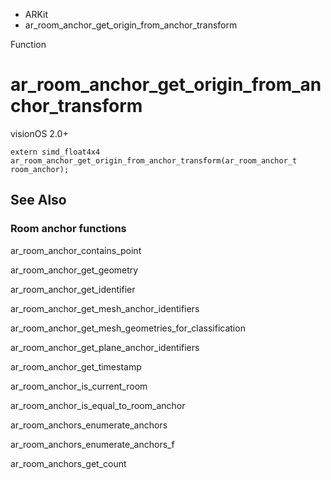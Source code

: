 

- ARKit
-  ar_room_anchor_get_origin_from_anchor_transform 

Function

# ar_room_anchor_get_origin_from_anchor_transform

visionOS 2.0+

``` source
extern simd_float4x4 ar_room_anchor_get_origin_from_anchor_transform(ar_room_anchor_t room_anchor);
```

## See Also

### Room anchor functions

ar_room_anchor_contains_point

ar_room_anchor_get_geometry

ar_room_anchor_get_identifier

ar_room_anchor_get_mesh_anchor_identifiers

ar_room_anchor_get_mesh_geometries_for_classification

ar_room_anchor_get_plane_anchor_identifiers

ar_room_anchor_get_timestamp

ar_room_anchor_is_current_room

ar_room_anchor_is_equal_to_room_anchor

ar_room_anchors_enumerate_anchors

ar_room_anchors_enumerate_anchors_f

ar_room_anchors_get_count


